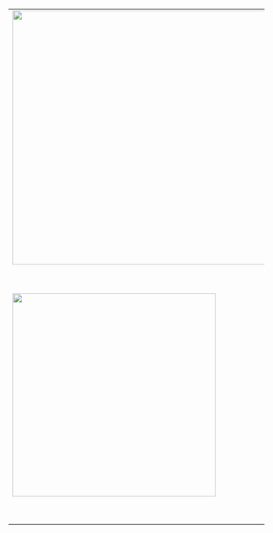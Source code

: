 <br/>
<center>
<table>
  <tr>
    <td><img width="500px" src="https://snipboard.io/cEVQta.jpg"/></td>
    <td><img width="500px" src="https://snipboard.io/IeDEoG.jpg"/></td>
  </tr>  
  <tr>
    <td><img width="400px" src="https://snipboard.io/bQRxJH.jpg"/></td>
    <td><img width="500px" src=""/></td>
  </tr>  
</table>
</center>


